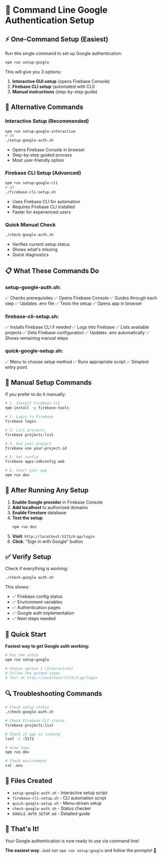 # 🚀 Command Line Google Authentication Setup

## ⚡ **One-Command Setup (Easiest)**

Run this single command to set up Google authentication:

```bash
npm run setup:google
```

This will give you 3 options:

1. **Interactive GUI setup** (opens Firebase Console)
2. **Firebase CLI setup** (automated with CLI)
3. **Manual instructions** (step-by-step guide)

## 🎯 **Alternative Commands**

### **Interactive Setup (Recommended)**

```bash
npm run setup:google-interactive
# OR
./setup-google-auth.sh
```

- Opens Firebase Console in browser
- Step-by-step guided process
- Most user-friendly option

### **Firebase CLI Setup (Advanced)**

```bash
npm run setup:google-cli
# OR
./firebase-cli-setup.sh
```

- Uses Firebase CLI for automation
- Requires Firebase CLI installed
- Faster for experienced users

### **Quick Manual Check**

```bash
./check-google-auth.sh
```

- Verifies current setup status
- Shows what's missing
- Quick diagnostics

## 📋 **What These Commands Do**

### **setup-google-auth.sh**:

✅ Checks prerequisites
✅ Opens Firebase Console
✅ Guides through each step
✅ Updates .env file
✅ Tests the setup
✅ Opens app in browser

### **firebase-cli-setup.sh**:

✅ Installs Firebase CLI if needed
✅ Logs into Firebase
✅ Lists available projects
✅ Gets Firebase configuration
✅ Updates .env automatically
✅ Shows remaining manual steps

### **quick-google-setup.sh**:

✅ Menu to choose setup method
✅ Runs appropriate script
✅ Simplest entry point

## 🔧 **Manual Setup Commands**

If you prefer to do it manually:

```bash
# 1. Install Firebase CLI
npm install -g firebase-tools

# 2. Login to Firebase
firebase login

# 3. List projects
firebase projects:list

# 4. Use your project
firebase use your-project-id

# 5. Get config
firebase apps:sdkconfig web

# 6. Start your app
npm run dev
```

## 🎯 **After Running Any Setup**

1. **Enable Google provider** in Firebase Console
2. **Add localhost** to authorized domains
3. **Enable Firestore** database
4. **Test the setup**:
   ```bash
   npm run dev
   ```
5. **Visit**: `http://localhost:5173/d-pp/login`
6. **Click**: "Sign in with Google" button

## ✅ **Verify Setup**

Check if everything is working:

```bash
./check-google-auth.sh
```

This shows:

- ✅ Firebase config status
- ✅ Environment variables
- ✅ Authentication pages
- ✅ Google auth implementation
- ✅ Next steps needed

## 🚀 **Quick Start**

**Fastest way to get Google auth working:**

```bash
# Run the setup
npm run setup:google

# Choose option 1 (Interactive)
# Follow the guided steps
# Test at http://localhost:5173/d-pp/login
```

## 🔍 **Troubleshooting Commands**

```bash
# Check setup status
./check-google-auth.sh

# Check Firebase CLI status
firebase projects:list

# Check if app is running
lsof -i :5173

# View logs
npm run dev

# Check environment
cat .env
```

## 📁 **Files Created**

- `setup-google-auth.sh` - Interactive setup script
- `firebase-cli-setup.sh` - CLI automation script
- `quick-google-setup.sh` - Menu-driven setup
- `check-google-auth.sh` - Status checker
- `GOOGLE_AUTH_SETUP.md` - Detailed guide

## 🎉 **That's It!**

Your Google authentication is now ready to use via command line!

**The easiest way**: Just run `npm run setup:google` and follow the prompts! 🚀
